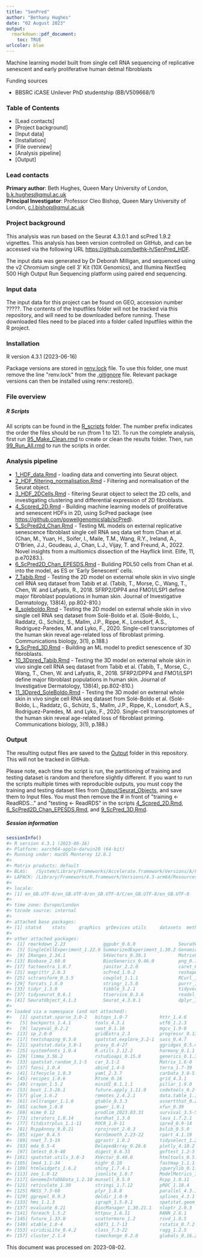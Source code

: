 ```yaml
---
title: "SenPred"
author: "Bethany Hughes"
date: "02 August 2023"
output:
  rmarkdown::pdf_document:
    toc: TRUE
urlcolor: blue
---
```

Machine learning model built from single cell RNA sequencing of replicative senescent and early proliferative human detmal fibroblasts

Funding sources
- BBSRC iCASE Unilever PhD studentship (BB/V509668/1)

### Table of Contents
* [Lead contacts] 
* [Project background] 
* [Input data] 
* [Installation]
* [File overview]
* [Analysis pipeline]
* [Output] 


### Lead contacts
**Primary author**: Beth Hughes, Queen Mary University of London, [b.k.hughes\@qmul.ac.uk](mailto:b.k.hughes@qmul.ac.uk)  
**Principal Investigator**: Professor Cleo Bishop, Queen Mary University of London,  [c.l.bishop\@qmul.ac.uk](mailto:c.l.bishop@qmul.ac.uk)  

### Project background
This analysis was run based on the Seurat 4.3.0.1 and scPred 1.9.2 vignettes. This analysis has been version controlled on GitHub, and can be accessed via the following URL <https://github.com/bethk-h/SenPred_HDF>. 

The input data was generated by Dr Deborah Milligan, and sequenced using the v2 Chromium single cell 3' Kit (10X Genomics), and Illumina NextSeq 500 High Output Run Sequencing platform using paired end sequencing.  

### Input data

The input data for this project can be found on GEO, accession number ?????. The contents of the Inputfiles folder will not be tracked via this repository, and will need to be downloaded before running. These downloaded files need to be placed into a folder called Inputfiles within the R project.


### Installation
R version 4.3.1 (2023-06-16)

Package versions are stored in [renv.lock](renv.lock) file. To use this folder, one must remove the line "renv.lock" from the [.gitignore](.gitignore) file. Relevant package versions can then be installed using renv::restore(). 


### File overview
##### R Scripts
All scripts can be found in the [R_scripts](R_scripts) folder. The number prefix indicates the order the files should be run (from 1 to 12). To run the complete analysis, first run [95_Make_Clean.rmd]() to create or clean the results folder. Then, run [99_Run_All.rmd]() to run the scripts in order.

### Analysis pipeline
* [1_HDF_data.Rmd](R_scripts/1_HDF_data.Rmd) - loading data and converting into Seurat object.
* [2_HDF_filtering_normalisation.Rmd](R_scripts/2_HDF_filtering_normalisation.Rmd) - Filtering and normalisation of the Seurat object.
* [3_HDF_2DCells.Rmd](R_scripts/3_HDF_2DCells.Rmd) - filtering Seurat object to select the 2D cells, and investigating clustering and differential expression of 2D fibroblasts.
* [4_Scpred_2D.Rmd](R_scripts/4_Scpred_2D.Rmd) - Building machine learning models of proliferative and senescent HDFs in 2D, using ScPred package (see https://github.com/powellgenomicslab/scPred).
* [5_ScPred2d_Chan.Rmd](R_scripts/5_ScPred2d_Chan.Rmd) - Testing ML models on external replicative senescence fibroblast single cell RNA seq data set from Chan et al. (Chan, M., Yuan, H., Soifer, I., Maile, T.M., Wang, R.Y., Ireland, A., O'Brien, J.J., Goudeau, J., Chan, L.J., Vijay, T. and Freund, A., 2022. Novel insights from a multiomics dissection of the Hayflick limit. Elife, 11, p.e70283.).
* [6_ScPred2D_Chan_EPESDS.Rmd](R_scripts/6_ScPred2D_Chan_EPESDS.Rmd) - Building PDL50 cells from Chan et al. into the model, as ES or 'Early Senescent' cells.
* [7_Tabib.Rmd](R_scripts/7_Tabib.Rmd) - Testing the 2D model on external whole skin in vivo single cell RNA seq dataset from Tabib et al. (Tabib, T., Morse, C., Wang, T., Chen, W. and Lafyatis, R., 2018. SFRP2/DPP4 and FMO1/LSP1 define major fibroblast populations in human skin. Journal of Investigative Dermatology, 138(4), pp.802-810.)
* [8_soleboldo.Rmd](R_scripts/8_soleboldo.Rmd) - Testing the 2D model on external whole skin in vivo single cell RNA seq dataset from Solé-Boldo et al. (Solé-Boldo, L., Raddatz, G., Schütz, S., Mallm, J.P., Rippe, K., Lonsdorf, A.S., Rodríguez-Paredes, M. and Lyko, F., 2020. Single-cell transcriptomes of the human skin reveal age-related loss of fibroblast priming. Communications biology, 3(1), p.188.)
* [9_ScPred_3D.Rmd](R_scripts/9_ScPred_3D.rmd) - Building an ML model to predict senescence of 3D fibroblasts.
* [10_3Dpred_Tabib.Rmd](R_scripts/10_3Dpred_Tabib.Rmd) - Testing the 3D model on external whole skin in vivo single cell RNA seq dataset from Tabib et al. (Tabib, T., Morse, C., Wang, T., Chen, W. and Lafyatis, R., 2018. SFRP2/DPP4 and FMO1/LSP1 define major fibroblast populations in human skin. Journal of Investigative Dermatology, 138(4), pp.802-810.)
* [11_3Dpred_SoleBoldo.Rmd](R_scripts/11_3Dpred_SoleBoldo.Rmd) - Testing the 3D model on external whole skin in vivo single cell RNA seq dataset from Solé-Boldo et al. (Solé-Boldo, L., Raddatz, G., Schütz, S., Mallm, J.P., Rippe, K., Lonsdorf, A.S., Rodríguez-Paredes, M. and Lyko, F., 2020. Single-cell transcriptomes of the human skin reveal age-related loss of fibroblast priming. Communications biology, 3(1), p.188.)


### Output
The resulting output files are saved to the [Output](Output) folder in this repository. This will not be tracked in GitHub. 

Please note, each time the script is run, the partitioning of training and testing dataset is random and therefore slightly different. If you want to run the scripts multiple times with reproducible outputs, you must copy the training and testing dataset files from [Output/Seurat_Objects](Output/Seurat_Objects), and save them to Input files. You must then remove the # in front of "training <- ReadRDS..." and "testing <- ReadRDS" in the scripts [4_Scpred_2D.Rmd](R_scripts/4_Scpred_2D.Rmd), [6_ScPred2D_Chan_EPESDS.Rmd](R_scripts/6_ScPred2D_Chan_EPESDS.Rmd), and [9_ScPred_3D.Rmd](R_scripts/9_ScPred_3D.rmd).
 

##### Session information


```r
sessionInfo()
#> R version 4.3.1 (2023-06-16)
#> Platform: aarch64-apple-darwin20 (64-bit)
#> Running under: macOS Monterey 12.0.1
#> 
#> Matrix products: default
#> BLAS:   /System/Library/Frameworks/Accelerate.framework/Versions/A/Frameworks/vecLib.framework/Versions/A/libBLAS.dylib 
#> LAPACK: /Library/Frameworks/R.framework/Versions/4.3-arm64/Resources/lib/libRlapack.dylib;  LAPACK version 3.11.0
#> 
#> locale:
#> [1] en_GB.UTF-8/en_GB.UTF-8/en_GB.UTF-8/C/en_GB.UTF-8/en_GB.UTF-8
#> 
#> time zone: Europe/London
#> tzcode source: internal
#> 
#> attached base packages:
#> [1] stats4    stats     graphics  grDevices utils     datasets  methods   base     
#> 
#> other attached packages:
#>  [1] rmarkdown_2.23              ggpubr_0.6.0                SeuratWrappers_0.3.1        monocle3_1.3.1             
#>  [5] SingleCellExperiment_1.22.0 SummarizedExperiment_1.30.2 GenomicRanges_1.52.0        GenomeInfoDb_1.36.1        
#>  [9] IRanges_2.34.1              S4Vectors_0.38.1            MatrixGenerics_1.12.2       matrixStats_1.0.0          
#> [13] Biobase_2.60.0              BiocGenerics_0.46.0         png_0.1-8                   MLmetrics_1.1.1            
#> [17] factoextra_1.0.7            janitor_2.2.0               caret_6.0-94                lattice_0.21-8             
#> [21] magrittr_2.0.3              scPred_1.9.2                reshape2_1.4.4              here_1.0.1                 
#> [25] sctransform_0.3.5           cowplot_1.1.1               RCurl_1.98-1.12             lubridate_1.9.2            
#> [29] forcats_1.0.0               stringr_1.5.0               purrr_1.0.1                 readr_2.1.4                
#> [33] tidyr_1.3.0                 tibble_3.2.1                tidyverse_2.0.0             ggplot2_3.4.2              
#> [37] tidyseurat_0.6.1            ttservice_0.3.6             readxl_1.4.3                patchwork_1.1.2            
#> [41] SeuratObject_4.1.3          Seurat_4.3.0.1              dplyr_1.1.2                
#> 
#> loaded via a namespace (and not attached):
#>   [1] spatstat.sparse_3.0-2   bitops_1.0-7            httr_1.4.6              RColorBrewer_1.1-3     
#>   [5] backports_1.4.1         tools_4.3.1             utf8_1.2.3              R6_2.5.1               
#>   [9] lazyeval_0.2.2          uwot_0.1.16             mgcv_1.9-0              withr_2.5.0            
#>  [13] sp_2.0-0                gridExtra_2.3           progressr_0.13.0        cli_3.6.1              
#>  [17] textshaping_0.3.6       spatstat.explore_3.2-1  sass_0.4.7              labeling_0.4.2         
#>  [21] spatstat.data_3.0-1     proxy_0.4-27            ggridges_0.5.4          pbapply_1.7-2          
#>  [25] systemfonts_1.0.4       R.utils_2.12.2          harmony_0.1.1           parallelly_1.36.0      
#>  [29] limma_3.56.2            rstudioapi_0.15.0       generics_0.1.3          ica_1.0-3              
#>  [33] spatstat.random_3.1-5   car_3.1-2               Matrix_1.6-0            ggbeeswarm_0.7.2       
#>  [37] fansi_1.0.4             abind_1.4-5             terra_1.7-39            R.methodsS3_1.8.2      
#>  [41] lifecycle_1.0.3         yaml_2.3.7              carData_3.0-5           snakecase_0.11.0       
#>  [45] recipes_1.0.6           Rtsne_0.16              grid_4.3.1              promises_1.2.0.1       
#>  [49] crayon_1.5.2            miniUI_0.1.1.1          pillar_1.9.0            knitr_1.43             
#>  [53] boot_1.3-28.1           future.apply_1.11.0     codetools_0.2-19        leiden_0.4.3           
#>  [57] glue_1.6.2              remotes_2.4.2.1         data.table_1.14.8       vctrs_0.6.3            
#>  [61] cellranger_1.1.0        gtable_0.3.3            assertthat_0.2.1        kernlab_0.9-32         
#>  [65] cachem_1.0.8            gower_1.0.1             xfun_0.39               S4Arrays_1.0.5         
#>  [69] mime_0.12               prodlim_2023.03.31      survival_3.5-5          timeDate_4022.108      
#>  [73] iterators_1.0.14        hardhat_1.3.0           lava_1.7.2.1            ellipsis_0.3.2         
#>  [77] fitdistrplus_1.1-11     ROCR_1.0-11             ipred_0.9-14            nlme_3.1-162           
#>  [81] RcppAnnoy_0.0.21        rprojroot_2.0.3         bslib_0.5.0             irlba_2.3.5.1          
#>  [85] vipor_0.4.5             KernSmooth_2.23-22      rpart_4.1.19            colorspace_2.1-0       
#>  [89] nnet_7.3-19             ggrastr_1.0.2           tidyselect_1.2.0        compiler_4.3.1         
#>  [93] mda_0.5-4               DelayedArray_0.26.6     plotly_4.10.2           scales_1.2.1           
#>  [97] lmtest_0.9-40           digest_0.6.33           goftest_1.2-3           minqa_1.2.5            
#> [101] spatstat.utils_3.0-3    XVector_0.40.0          htmltools_0.5.5         pkgconfig_2.0.3        
#> [105] lme4_1.1-34             highr_0.10              fastmap_1.1.1           rlang_1.1.1            
#> [109] htmlwidgets_1.6.2       shiny_1.7.4.1           jquerylib_0.1.4         farver_2.1.1           
#> [113] zoo_1.8-12              jsonlite_1.8.7          ModelMetrics_1.2.2.2    R.oo_1.25.0            
#> [117] GenomeInfoDbData_1.2.10 munsell_0.5.0           Rcpp_1.0.11             viridis_0.6.4          
#> [121] reticulate_1.30         stringi_1.7.12          pROC_1.18.4             zlibbioc_1.46.0        
#> [125] MASS_7.3-60             plyr_1.8.8              parallel_4.3.1          listenv_0.9.0          
#> [129] ggrepel_0.9.3           deldir_1.0-9            splines_4.3.1           tensor_1.5             
#> [133] hms_1.1.3               igraph_1.5.0.1          spatstat.geom_3.2-4     ggsignif_0.6.4         
#> [137] evaluate_0.21           BiocManager_1.30.21.1   nloptr_2.0.3            tzdb_0.4.0             
#> [141] foreach_1.5.2           httpuv_1.6.11           RANN_2.6.1              polyclip_1.10-4        
#> [145] future_1.33.0           scattermore_1.2         rsvd_1.0.5              broom_1.0.5            
#> [149] xtable_1.8-4            e1071_1.7-13            rstatix_0.7.2           later_1.3.1            
#> [153] viridisLite_0.4.2       class_7.3-22            ragg_1.2.5              beeswarm_0.4.0         
#> [157] cluster_2.1.4           timechange_0.2.0        globals_0.16.2
```

This document was processed on: 2023-08-02.



